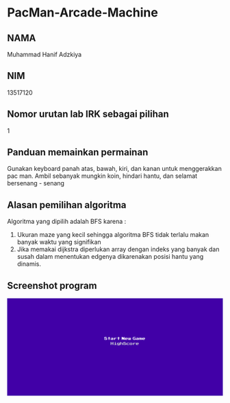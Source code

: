 # PacMan-Arcade-Machine

## NAMA
Muhammad Hanif Adzkiya

## NIM 
13517120

## Nomor urutan lab IRK sebagai pilihan
1

## Panduan memainkan permainan
Gunakan keyboard panah atas, bawah, kiri, dan kanan untuk menggerakkan pac man. Ambil sebanyak mungkin koin, hindari hantu, dan selamat bersenang - senang

## Alasan pemilihan algoritma 
Algoritma yang dipilih adalah BFS karena : <br>
1. Ukuran maze yang kecil sehingga algoritma BFS tidak terlalu makan banyak waktu yang signifikan<br>
2. Jika memakai dijkstra diperlukan array dengan indeks yang banyak dan susah dalam menentukan edgenya dikarenakan posisi hantu yang dinamis. <br>

## Screenshot program

<img src="./img/1.png">
